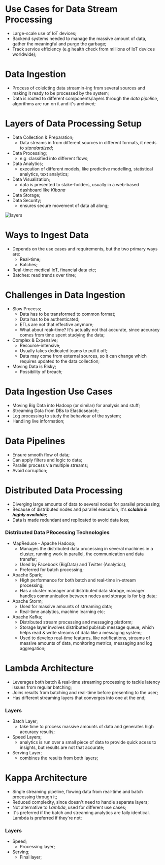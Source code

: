 # Use Cases for Data Stream Processing
- Large-scale use of IoT devices;
- Backend systems needed to manage the massive amount of data, gather the meaningful and purge the garbage;
- Track service efficiency (e.g health check from millions of IoT devices worldwide);

# Data Ingestion
- Process of colelcting data streamin-ing from several sources and making it ready to be processed by the system;
- Data is routed to different components/layers through the _data pipeline_, algorithms are run on it and it's archived;

# Layers of Data Processing Setup
- Data Collection & Preparation;
  - Data streams in from different sources in different formats, it needs to _standardized_;
- Data Processing;
  - e.g: classified into different flows;
- Data Analytics;
  - execution of different models, like predictive modelling, statistical analytics, text analytics;
- Data Visualization;
  - data is presented to stake-holders, usually in a web-based dashboard like _Kibana_
- Data Storage;
- Data Security;
  - ensures secure movement of data all along;

![layers](https://user-images.githubusercontent.com/17072046/114637155-adcf3f00-9c96-11eb-9afb-05fcc816d284.jpeg)

# Ways to Ingest Data
- Depends on the use cases and requirements, but the two primary ways are:
  - Real-time;
  - Batches;
- Real-time: medical IoT, financial data etc;
- Batches: read trends over time;

# Challenges in Data Ingestion
- Slow Process;
  - Data has to be transformed to common format;
  - Data has to be authenticated;
  - ETLs are not that effective anymore;
  - What about reak-time? It's actually not that accurate, since accuracy comes from time spent studying the data;
- Complex & Expensive;
  - Resourse-intensive;
  - Usually takes dedicated teams to pull it off;
  - Data may come from external sources, so it can change which requires updated to the data collection;
- Moving Data is Risky;
  - Possibility of breach;

# Data Ingestion Use Cases
- Moving Big Data into Hadoop (or similar) for analysis and stuff;
- Streaming Data from DBs to Elasticsearch;
- Log processing to study the behaviour of the system;
- Handling live information;

# Data Pipelines
- Ensure smooth flow of data;
- Can apply filters and logic to data;
- Parallel process via multiple streams;
- Avoid corruption;

# Distributed Data Processing
- Diverging large amounts of data to several nodes for parallel processing;
- Because of distributed nodes and parallel execution, it's _**sclable & highly available**_;
- Data is made redundant and replicated to avoid data loss;

### Distributed Data PRocessing Technologies
- MapReduce - Apache Hadoop;
  - Manages the distributed data processing in several machines in a cluster, running work in parallel, the communication and data transfer;
  - Used by Facebook (BigData) and Twitter (Analytics);
  - Preferred for batch processing;
- Apache Spark;
  - High performance for both batch and real-time in-stream processing;
  - Has a cluster manager and distributed data storage, manager handles communication between nodes and storage is for big data; 
- Apache Storm;
  -  Used for massive amounts of streaming data;
  -  Real-time analytics, machine learning etc;
- Apache Kafka;
  - Distributed stream processing and messaging platform;
  - Storage layer involves distributed pub/sub message queue, which helps read & write streams of data like a messaging system;
  - Used to develop real-time features, like notifications, streams of massive amounts of data, monitoring metrics, messaging and log aggregation;

# Lambda Architecture
- Leverages both batch & real-time streaming processing to tackle latency issues from regular batching;
- Joins results from batching and real-time before presenting to the user;
- Has different streaming layers that converges into one at the end;

### Layers
- Batch Layer;
  - take time to process massive amounts of data and generates high accuracy results;
- Speed Layers;
  - analytics is run over a small piece of data to provide quick acess to insights, but results are not that accurate; 
- Serving Layer;
  - combines the results from both layers;

# Kappa Architecture
- Single streaming pipeline, flowing data from real-time and batch processing through it;
- Reduced complexity, since doesn't need to handle separate layers;
- Not alternative to _Lambda_, used for different use cases;
- It's preferred if the batch and streaming analytics are faily identical. Lambda is preferred if they're not;

### Layers
- Speed;
  - Processing layer; 
- Serving;
  - Final layer;
